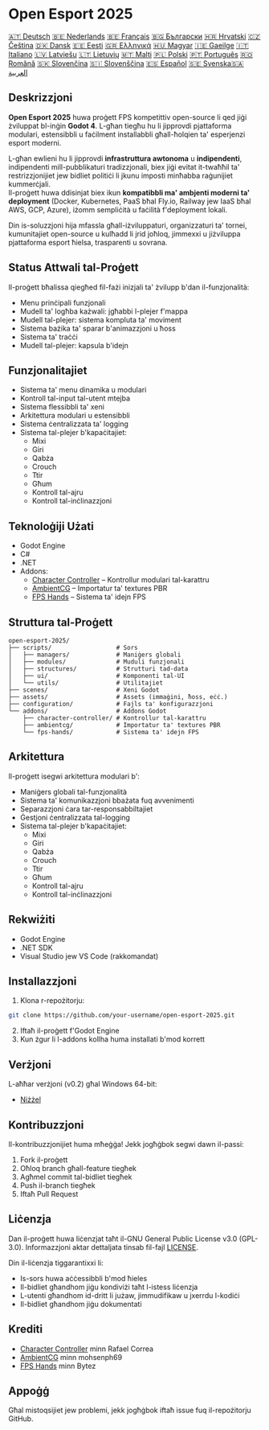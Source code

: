 # Open Esport 2025

[🇦🇹 Deutsch](deutsch.md) [🇧🇪 Nederlands](nederlands.md) [🇧🇪 Français](français.md) [🇧🇬 Български](български.md) [🇭🇷 Hrvatski](hrvatski.md) [🇨🇿 Čeština](čeština.md) [🇩🇰 Dansk](dansk.md) [🇪🇪 Eesti](eesti.md) [🇬🇷 Ελληνικά](ελληνικά.md) [🇭🇺 Magyar](magyar.md) [🇮🇪 Gaeilge](gaeilge.md) [🇮🇹 Italiano](italiano.md) [🇱🇻 Latviešu](latviešu.md) [🇱🇹 Lietuvių](lietuvių.md) [🇲🇹 Malti](malti.md) [🇵🇱 Polski](polski.md) [🇵🇹 Português](português.md) [🇷🇴 Română](română.md) [🇸🇰 Slovenčina](slovenčina.md) [🇸🇮 Slovenščina](slovenščina.md) [🇪🇸 Español](español.md) [🇸🇪 Svenska](svenska.md)[🇸🇦 العربية](README-lang/العربية.md)

## Deskrizzjoni

**Open Esport 2025** huwa proġett FPS kompetittiv open-source li qed jiġi żviluppat bl-inġin **Godot 4**. L-għan tiegħu hu li jipprovdi pjattaforma modulari, estensibbli u faċilment installabbli għall-ħolqien ta' esperjenzi esport moderni.

L-għan ewlieni hu li jipprovdi **infrastruttura awtonoma** u **indipendenti**, indipendenti mill-pubblikaturi tradizzjonali, biex jiġi evitat it-twaħħil ta' restrizzjonijiet jew bidliet politiċi li jkunu imposti minħabba raġunijiet kummerċjali.  
Il-proġett huwa ddisinjat biex ikun **kompatibbli ma' ambjenti moderni ta' deployment** (Docker, Kubernetes, PaaS bħal Fly.io, Railway jew IaaS bħal AWS, GCP, Azure), iżomm sempliċità u faċilità f'deployment lokali.

Din is-soluzzjoni hija mfassla għall-iżviluppaturi, organizzaturi ta' tornei, kumunitajiet open-source u kulħadd li jrid joħloq, jimmexxi u jiżviluppa pjattaforma esport ħielsa, trasparenti u sovrana.

## Status Attwali tal-Proġett
Il-proġett bħalissa qiegħed fil-fażi inizjali ta' żvilupp b'dan il-funzjonalità:
- Menu prinċipali funzjonali
- Mudell ta' logħba każwali: jgħabbi l-plejer f'mappa
- Mudell tal-plejer: sistema kompluta ta' moviment
- Sistema bażika ta' sparar b'animazzjoni u ħoss
- Sistema ta' traċċi
- Mudell tal-plejer: kapsula b'idejn

## Funzjonalitajiet
- Sistema ta' menu dinamika u modulari
- Kontroll tal-input tal-utent mtejba
- Sistema flessibbli ta' xeni
- Arkitettura modulari u estensibbli
- Sistema ċentralizzata ta' logging
- Sistema tal-plejer b'kapaċitajiet:
  - Mixi
  - Giri
  - Qabża
  - Crouch
  - Ttir
  - Għum
  - Kontroll tal-ajru
  - Kontroll tal-inċlinazzjoni

## Teknoloġiji Użati
- Godot Engine
- C#
- .NET
- Addons:
  - [Character Controller](https://github.com/expressobits/character-controller) – Kontrollur modulari tal-karattru
  - [AmbientCG](https://github.com/mohsenph69/godot-ambientcg) – Importatur ta' textures PBR
  - [FPS Hands](https://codeberg.org/Bytez/godot-fps-hands) – Sistema ta' idejn FPS

## Struttura tal-Proġett
```
open-esport-2025/
├── scripts/                  # Sors
│   ├── managers/             # Maniġers globali
│   ├── modules/              # Muduli funzjonali
│   ├── structures/           # Strutturi tad-data
│   ├── ui/                   # Komponenti tal-UI
│   └── utils/                # Utilitajiet
├── scenes/                   # Xeni Godot
├── assets/                   # Assets (immaġini, ħoss, eċċ.)
├── configuration/            # Fajls ta' konfigurazzjoni
└── addons/                   # Addons Godot
    ├── character-controller/ # Kontrollur tal-karattru
    ├── ambientcg/            # Importatur ta' textures PBR
    └── fps-hands/            # Sistema ta' idejn FPS
```

## Arkitettura
Il-proġett isegwi arkitettura modulari b':
- Maniġers globali tal-funzjonalità
- Sistema ta' komunikazzjoni bbażata fuq avvenimenti
- Separazzjoni ċara tar-responsabbiltajiet
- Ġestjoni ċentralizzata tal-logging
- Sistema tal-plejer b'kapaċitajiet:
  - Mixi
  - Giri
  - Qabża
  - Crouch
  - Ttir
  - Għum
  - Kontroll tal-ajru
  - Kontroll tal-inċlinazzjoni

## Rekwiżiti
- Godot Engine
- .NET SDK
- Visual Studio jew VS Code (rakkomandat)

## Installazzjoni
1. Klona r-repożitorju:
```bash
git clone https://github.com/your-username/open-esport-2025.git
```
2. Iftaħ il-proġett f'Godot Engine
3. Kun żgur li l-addons kollha huma installati b'mod korrett

## Verżjoni
L-aħħar verżjoni (v0.2) għal Windows 64-bit:
- [Niżżel](https://antisys.fr/Games/openesport2025/Open-eSport-2025-v0.2.7z)

## Kontribuzzjoni
Il-kontribuzzjonijiet huma mħeġġa! Jekk jogħġbok segwi dawn il-passi:
1. Fork il-proġett
2. Oħloq branch għall-feature tiegħek
3. Agħmel commit tal-bidliet tiegħek
4. Push il-branch tiegħek
5. Iftaħ Pull Request

## Liċenzja
Dan il-proġett huwa liċenzjat taħt il-GNU General Public License v3.0 (GPL-3.0). Informazzjoni aktar dettaljata tinsab fil-fajl [LICENSE](LICENSE).

Din il-liċenzja tiggarantixxi li:
- Is-sors huwa aċċessibbli b'mod ħieles
- Il-bidliet għandhom jiġu kondiviżi taħt l-istess liċenzja
- L-utenti għandhom id-dritt li jużaw, jimmudifikaw u jxerrdu l-kodiċi
- Il-bidliet għandhom jiġu dokumentati

## Krediti
- [Character Controller](https://github.com/expressobits/character-controller) minn Rafael Correa
- [AmbientCG](https://github.com/mohsenph69/godot-ambientcg) minn mohsenph69
- [FPS Hands](https://codeberg.org/Bytez/godot-fps-hands) minn Bytez

## Appoġġ
Għal mistoqsijiet jew problemi, jekk jogħġbok iftaħ issue fuq il-repożitorju GitHub. 